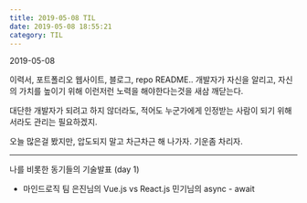 ```yaml
---
title: 2019-05-08 TIL
date: 2019-05-08 18:55:21
category: TIL
---
```

2019-05-08

이력서, 포트폴리오 웹사이트, 블로그, repo README..
개발자가 자신을 알리고, 자신의 가치를 높이기 위해 이런저런 노력을 해야한다는것을 새삼 깨닫는다.

대단한 개발자가 되려고 하지 않더라도, 적어도 누군가에게 인정받는 사람이 되기 위해서라도 관리는 필요하겠지.

오늘 많은걸 봤지만, 압도되지 말고 차근차근 해 나가자. 기운좀 차리자.

---

나를 비롯한 동기들의 기술발표 (day 1)

- 마인드로직 팀
은진님의 Vue.js vs React.js
민기님의 async - await
